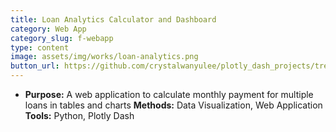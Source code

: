 ```yaml
---
title: Loan Analytics Calculator and Dashboard
category: Web App
category_slug: f-webapp
type: content
image: assets/img/works/loan-analytics.png
button_url: https://github.com/crystalwanyulee/plotly_dash_projects/tree/main/loan_analytics
---
```


* **Purpose:** A web application to calculate monthly payment for multiple loans in tables and charts
  **Methods:** Data Visualization, Web Application
  **Tools:** Python, Plotly Dash
